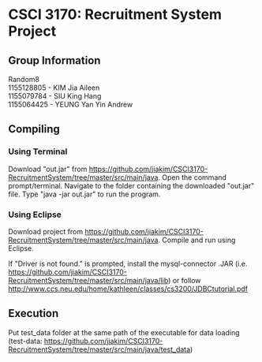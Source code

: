 # CSCI 3170: Recruitment System Project

## Group Information
Random8  
1155128805 - KIM Jia Aileen  
1155079784 - SIU King Hang  
1155064425 - YEUNG Yan Yin Andrew


## Compiling
### Using Terminal
Download "out.jar" from https://github.com/jiakim/CSCI3170-RecruitmentSystem/tree/master/src/main/java.
Open the command prompt/terminal. Navigate to the folder containing the downloaded "out.jar" file.
Type "java -jar out.jar" to run the program.

### Using Eclipse
Download project from https://github.com/jiakim/CSCI3170-RecruitmentSystem/tree/master/src/main/java.
Compile and run using Eclipse.

If "Driver is not found." is prompted, install the mysql-connector .JAR
(i.e. https://github.com/jiakim/CSCI3170-RecruitmentSystem/tree/master/src/main/java/lib)
or follow http://www.ccs.neu.edu/home/kathleen/classes/cs3200/JDBCtutorial.pdf

## Execution
Put test_data folder at the same path of the executable for data loading
(test-data: https://github.com/jiakim/CSCI3170-RecruitmentSystem/tree/master/src/main/java/test_data)
